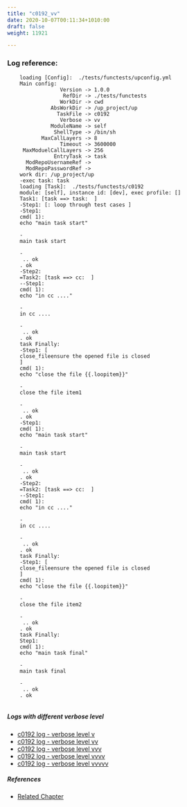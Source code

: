 ```yaml
---
title: "c0192_vv"
date: 2020-10-07T00:11:34+1010:00
draft: false
weight: 11921

---
```


### Log reference: <no value>

```
    loading [Config]:  ./tests/functests/upconfig.yml
    Main config:
                 Version -> 1.0.0
                  RefDir -> ./tests/functests
                 WorkDir -> cwd
              AbsWorkDir -> /up_project/up
                TaskFile -> c0192
                 Verbose -> vv
              ModuleName -> self
               ShellType -> /bin/sh
           MaxCallLayers -> 8
                 Timeout -> 3600000
     MaxModuelCallLayers -> 256
               EntryTask -> task
      ModRepoUsernameRef -> 
      ModRepoPasswordRef -> 
    work dir: /up_project/up
    -exec task: task
    loading [Task]:  ./tests/functests/c0192
    module: [self], instance id: [dev], exec profile: []
    Task1: [task ==> task:  ]
    -Step1: [: loop through test cases ]
    -Step1:
    cmd( 1):
    echo "main task start"
    
    -
    main task start
    
    -
     .. ok
    . ok
    -Step2:
    =Task2: [task ==> cc:  ]
    --Step1:
    cmd( 1):
    echo "in cc ...."
    
    -
    in cc ....
    
    -
     .. ok
    . ok
    task Finally:
    -Step1: [
    close_fileensure the opened file is closed
    ]
    cmd( 1):
    echo "close the file {{.loopitem}}"
    
    -
    close the file item1
    
    -
     .. ok
    . ok
    -Step1:
    cmd( 1):
    echo "main task start"
    
    -
    main task start
    
    -
     .. ok
    . ok
    -Step2:
    =Task2: [task ==> cc:  ]
    --Step1:
    cmd( 1):
    echo "in cc ...."
    
    -
    in cc ....
    
    -
     .. ok
    . ok
    task Finally:
    -Step1: [
    close_fileensure the opened file is closed
    ]
    cmd( 1):
    echo "close the file {{.loopitem}}"
    
    -
    close the file item2
    
    -
     .. ok
    . ok
    task Finally:
    Step1:
    cmd( 1):
    echo "main task final"
    
    -
    main task final
    
    -
     .. ok
    . ok
    
```

##### Logs with different verbose level
* [c0192 log - verbose level v](../../logs/c0192_v)
* [c0192 log - verbose level vv](../../logs/c0192_vv)
* [c0192 log - verbose level vvv](../../logs/c0192_vvv)
* [c0192 log - verbose level vvvv](../../logs/c0192_vvvv)
* [c0192 log - verbose level vvvvv](../../logs/c0192_vvvvv)

##### References
* [Related Chapter](../../flow-controll/c0192)
